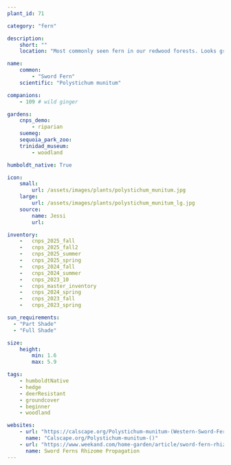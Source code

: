 ```yaml
---
plant_id: 71

category: "fern"

description: 
    short: ""
    location: "Most commonly seen fern in our redwood forests. Looks great in hedges or as a larger groundcover plant. Calscape says full to partial shade. However, we find that it can also do well in sunnier spots."

name: 
    common: 
        - "Sword Fern" 
    scientific: "Polystichum munitum"  

companions: 
    - 109 # wild ginger

gardens: 
    cnps_demo:
        - riparian
    suemeg:
    sequoia_park_zoo:
    trinidad_museum:
        - woodland

humboldt_native: True

icon: 
    small: 
        url: /assets/images/plants/polystichum_munitum.jpg 
    large: 
        url: /assets/images/plants/polystichum_munitum_lg.jpg 
    source: 
        name: Jessi
        url: 

inventory: 
    -   cnps_2025_fall
    -   cnps_2025_fall2
    -   cnps_2025_summer
    -   cnps_2025_spring
    -   cnps_2024_fall
    -   cnps_2024_summer
    -   cnps_2023_10
    -   cnps_master_inventory
    -   cnps_2024_spring
    -   cnps_2023_fall
    -   cnps_2023_spring

sun_requirements:
  - "Part Shade"
  - "Full Shade"

size:   
    height: 
        min: 1.6
        max: 5.9

tags:
    - humboldtNative
    - hedge
    - deerResistant
    - groundcover
    - beginner
    - woodland

websites:
    - url: "https://calscape.org/Polystichum-munitum-(Western-Sword-Fern)"
      name: "Calscape.org/Polystichum-munitum-()"
    - url: "https://www.weekand.com/home-garden/article/sword-fern-rhizomes-propagation-18040566.php"
      name: Sword Ferns Rhizome Propagation
---
```

